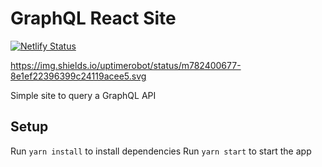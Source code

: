 # GraphQL React Site

[![Netlify Status](https://api.netlify.com/api/v1/badges/30a74ec4-77af-440c-b0aa-ed255b7eadb6/deploy-status)](https://app.netlify.com/sites/hungry-jennings-9ccc9a/deploys)

https://img.shields.io/uptimerobot/status/m782400677-8e1ef22396399c24119acee5.svg

Simple site to query a GraphQL API

## Setup

Run `yarn install` to install dependencies
Run `yarn start` to start the app
